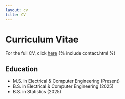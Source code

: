 ```yaml
---
layout: cv
title: CV
---
```


# Curriculum Vitae
For the full CV, click [here](/assets/files/CV_SungjunEom.pdf)
{% include contact.html %}

## Education

* M.S. in Electrical & Computer Engineering (Present)
* B.S. in Electrical & Computer Engineering (2025)
* B.S. in Statistics (2025)

